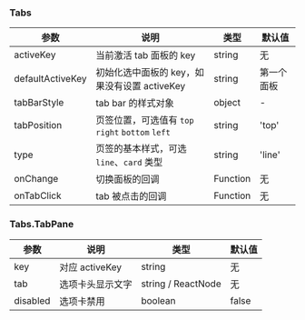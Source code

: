 ### Tabs

| 参数 | 说明 | 类型 | 默认值 |  
| --- | --- | --- | --- |  
| activeKey | 当前激活 tab 面板的 key | string | 无 |
| defaultActiveKey | 初始化选中面板的 key，如果没有设置 activeKey | string | 第一个面板 |
| tabBarStyle | tab bar 的样式对象 | object | - |
| tabPosition | 页签位置，可选值有 `top` `right` `bottom` `left` | string | 'top' |
| type | 页签的基本样式，可选 `line`、`card` 类型 | string | 'line' |
| onChange | 切换面板的回调 | Function | 无 |
| onTabClick | tab 被点击的回调 | Function | 无 |

### Tabs.TabPane

| 参数 | 说明 | 类型 | 默认值 |
| --- | --- | --- | --- |
| key | 对应 activeKey | string | 无 |
| tab | 选项卡头显示文字 | string / ReactNode | 无 |
| disabled | 选项卡禁用 | boolean | false |